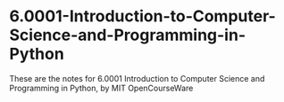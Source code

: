 # 6.0001-Introduction-to-Computer-Science-and-Programming-in-Python
These are the notes for 6.0001 Introduction to Computer Science and Programming in Python, by MIT OpenCourseWare
